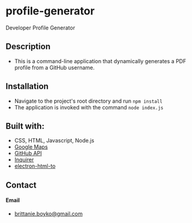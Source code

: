 # profile-generator
Developer Profile Generator

## Description
* This is a command-line application that dynamically generates a PDF profile from a GitHub username.
## Installation
* Navigate to the project's root directory and run `npm install`
* The application is invoked with the command `node index.js`

## Built with:
* CSS, HTML, Javascript, Node.js
* [Google Maps](https://cloud.google.com/maps-platform/maps/)
* [GitHub API](https://developer.github.com/v3/)
* [Inquirer](https://www.npmjs.com/package/inquirer/)
* [electron-html-to](https://www.npmjs.com/package/electron-html-to/)


## Contact
#### Email
* brittanie.boyko@gmail.com
